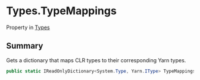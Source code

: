 # Types.TypeMappings

Property in [Types](/docs/api/csharp/yarn.types.md)

## Summary


Gets a dictionary that maps CLR types to their corresponding
Yarn types.


```csharp
public static IReadOnlyDictionary<System.Type, Yarn.IType> TypeMappings { get; };
```

